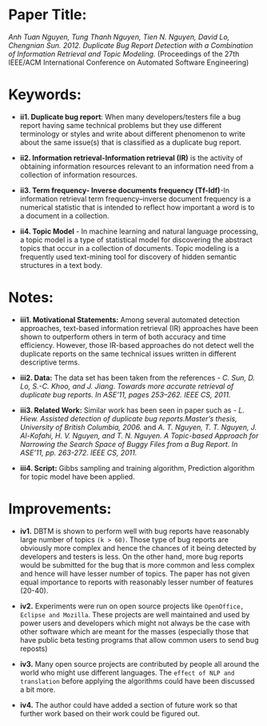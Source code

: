 # Paper Title:
*Anh Tuan Nguyen, Tung Thanh Nguyen, Tien N. Nguyen, David Lo, Chengnian Sun. 2012. Duplicate Bug Report Detection with a Combination of Information Retrieval and Topic Modeling.* 
(Proceedings of the 27th IEEE/ACM International Conference on Automated Software Engineering)

# Keywords:
* **ii1. Duplicate bug report**: When many developers/testers file a bug report having same technical problems but they use different terminology or styles and write about different phenomenon to write about the same issue(s) that is classified as a duplicate bug report.
 
* **ii2. Information retrieval-Information retrieval (IR)** is the activity of obtaining information resources relevant to an information need from a collection of information resources.

* **ii3. Term frequency- Inverse documents frequency (Tf-Idf)**-In information retrieval term frequency–inverse document frequency is a numerical statistic that is intended to reflect how important a word is to a document in a collection.

* **ii4. Topic Model** - In machine learning and natural language processing, a topic model is a type of statistical model for discovering the abstract topics that occur in a collection of documents. Topic modeling is a frequently used text-mining tool for discovery of hidden semantic structures in a text body.

# Notes:
* **iii1. Motivational Statements:**
Among several automated detection approaches, text-based information retrieval (IR) approaches have been shown to outperform others in term of both accuracy and time efficiency. However, those IR-based approaches do not detect well the duplicate reports on the same technical issues written in different descriptive terms.

* **iii2. Data:**
The data set has been taken from the references - *C. Sun, D. Lo, S.-C. Khoo, and J. Jiang. Towards more accurate retrieval of duplicate bug reports. In ASE’11, pages 253–262. IEEE CS, 2011.*

* **iii3. Related Work:**
Similar work has been seen in paper such as - *L. Hiew. Assisted detection of duplicate bug reports.Master’s thesis, University of British Columbia, 2006.* and *A. T. Nguyen, T. T. Nguyen, J. Al-Kofahi, H. V. Nguyen, and T. N. Nguyen. A Topic-based Approach for Narrowing the Search Space of Buggy Files from a Bug Report. In ASE’11, pp. 263-272. IEEE CS, 2011.*

* **iii4. Script:** Gibbs sampling and training algorithm, Prediction algorithm for topic model have been applied.

# Improvements:
* **iv1.** DBTM is shown to perform well with bug reports have reasonably large number of topics `(k > 60)`. Those type of bug reports are obviously more complex and hence the chances of it being detected by developers and testers is less. On the other hand, more bug reports would be submitted for the bug that is more common and less complex and hence will have lesser number of topics. The paper has not given equal importance to reports with reasonably lesser number of features (20-40).

* **iv2.**  Experiments were run on open source projects like `OpenOffice, Eclipse and Mozilla`. These projects are well maintained and used by power users and developers which might not always be the case with other software which are meant for the masses (especially those that have public beta testing programs that allow common users to send bug reposts)

* **iv3.** Many open source projects are contributed by people all around the world who might use different languages. The `effect of NLP and translation` before applying the algorithms could have been discussed a bit more. 

* **iv4.** The author could have added a section of future work so that further work based on their work could be figured out.
